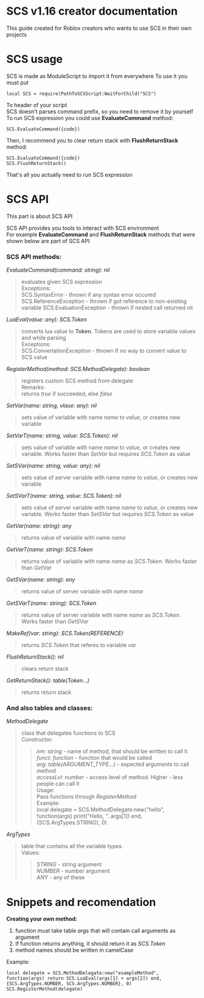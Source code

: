 # SCS v1.16 creator documentation #

This guide created for Roblox creators who wants to use SCS in their own projects

# SCS usage #

SCS is made as ModuleScript to import it from everywhere
To use it you must put
```
local SCS = require(PathToSCSScript:WaitForChild("SCS")
```
To header of your script<br>
SCS doesn't parses command prefix, so you need to remove it by yourself<br>
To run SCS expression you could use **EvaluateCommand** method:
```
SCS.EvaluateCommand({code})
```
Then, I recommend you to clear return stack with **FlushReturnStack** method:
```
SCS.EvaluateCommand({code})
SCS.FlushReturnStack()
```

That's all you actually need to run SCS expression

# SCS API #

This part is about SCS API

SCS API provides you tools to interact with SCS environment<br>
For example **EvaluateCommand** and **FlushReturnStack** methods that were shown below
are part of SCS API

### SCS API methods:<br>

*EvaluateCommand(command: string): nil*<br>
> evaluates given SCS expression<br>
> Exceptions:<br>
>	SCS.SyntaxError - thrown if any syntax error occured<br>
>	SCS.ReferenceException - thrown if got reference to non-existing variable
>	SCS.EvaluationException - thrown if nested call returned nil<br>

*LuaEval(value: any): SCS.Token*
> converts lua value to **Token**. Tokens are used to store variable values and while parsing<br>
> Exceptions:<br>
>	SCS.ConvertationException - thrown if no way to convert value to SCS value

*RegisterMethod(method: SCS.MethodDelegate): boolean*
> registers custom SCS method from delegate<br>
> Remarks:<br>
>	returns *true* if succeeded, else *false*<br>

*SetVar(name: string, vlaue: any): nil*
> sets value of variable with name *name* to *value*, or creates new variable

*SetVarT(name: string, value: SCS.Token): nil*
> sets value of variable with name *name* to *value*, or creates new variable. Works faster than *SetVar* but requires *SCS.Token* as value

*SetSVar(name: string, value: any): nil*
> sets value of server variable with name *name* to *value*, or creates new variable

*SetSVarT(name: string, value: SCS.Token): nil*
> sets value of server variable with name *name* to *value*, or creates new variable. Works faster than *SetSVar* but requires *SCS.Token* as value

*GetVar(name: string): any*
> returns value of variable with name *name*

*GetVarT(name: string): SCS.Token*
> returns value of variable with name *name* as *SCS.Token*. Works faster than *GetVar*

*GetSVar(name: string): any*
> returns value of server variable with name *name*

*GetSVarT(name: string): SCS.Token*
> returns value of server variable with name *name* as *SCS.Token*. Works faster than *GetSVar*

*MakeRef(var: string): SCS.Token(REFERENCE)*
> returns *SCS.Token* that referes to variable *var*

*FlushReturnStack(): nil*
> clears return stack

*GetReturnStack(): table(Token...)*
> returns return stack

### And also tables and classes:<br>

*MethodDelegate*
> class that delegates functions to SCS<br>
> Constructor:
> > *nm: string* - name of method, that should be written to call it<br>
> > *funct: function* - function that would be called<br>
> > *arg: table(ARGUMENT_TYPE...)* - expected arguments to call method<br>
> > *accessLvl: number* - access level of method. Higher - less people can call it<br>
> Usage:<br>
> > Pass functions through *RegisterMethod*<br>
> Example:<br>
> > local delegate = SCS.MethodDelegate:new("hello", function(args) print("Hello, "..args[1]) end, {SCS.ArgTypes.STRING}, 0)<br>

*ArgTypes*
> table that contains all the variable types.<br>
> Values:
> > *STRING* - string argument<br>
> > *NUMBER* - number argument<br>
> > *ANY* - any of these<br>

# Snippets and recomendation #

**Creating your own method:**
1. function must take table *args* that will contain call arguments as argument
2. if function returns anything, it should return it as *SCS.Token*
3. method names should be written in camelCase

Example:
```
local delegate = SCS.MethodDelegate:new("exampleMethod", function(args) return SCS.LuaEval(args[1] + args[2]) end, {SCS.ArgTypes.NUMBER, SCS.ArgTypes.NUMBER}, 0)
SCS.RegisterMethod(delegate)
```